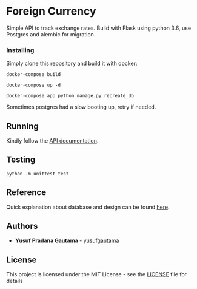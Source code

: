 # Foreign Currency
Simple API to track exchange rates. Build with Flask using python 3.6, use Postgres and alembic for migration.

### Installing

Simply clone this repository and build it with docker:

```
docker-compose build
```
```
docker-compose up -d
```
```
docker-compose app python manage.py recreate_db
```

Sometimes postgres had a slow booting up, retry if needed.

## Running

Kindly follow the [API documentation](https://github.com/yusufgautama/foreign-currency/blob/master/doc/API.md).

## Testing

```
python -m unittest test
```

## Reference

Quick explanation about database and design can be found [here](https://github.com/yusufgautama/foreign-currency/blob/master/doc/DB.md).

## Authors

* **Yusuf Pradana Gautama** - [yusufgautama](https://github.com/yusufgautama)

## License

This project is licensed under the MIT License - see the [LICENSE](LICENSE) file for details